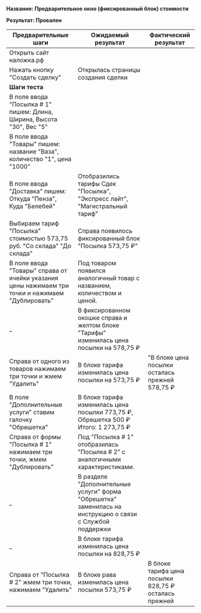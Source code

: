 **Название: Предварительное окно (фиксированный блок) стоимости** 

**Результат: Провален**

**Предварительные шаги** | **Ожидаемый результат** | **Фактический результат**
--- | --- | ---
 Открыть сайт наложка.рф | 
 Нажать кнопку "Создать сделку" | Открылась страницы создания сделки |
**Шаги теста** | |
В поле ввода "Посылка # 1" пишем: Длина, Ширина, Высота "30", Вес "5" | |
В поле ввода "Товары" пишем: название "Ваза", количество "1", цена "1000" ||
В поле ввода "Доставка" пишем: Откуда "Пенза", Куда "Белебей" | Отобразились тарифы Сдек "Посылка", "Экспресс лайт", "Магистральный тариф" |
Выбираем тариф "Посылка" стоимостью 573,75 руб. "Со склада" "До склада" | Справа появилось фиксированный блок "Посылка 573,75 ₽" |
В поле ввода "Товары" справа от ячейки указания цены нажимаем три точки и нажимаем "Дублировать" | Под товаром появился аналогичный товар с названием, количеством и ценой. |
_ | В фиксированном окошке справа и желтом блоке "Тарифы" изменилась цена посылки на 578,75 ₽ |
Справа от одного из товаров нажимаем три точки и жмем "Удалить" | В блоке тарифа изменилась цена посылки на 573,75 ₽ | "В блоке цена посылки осталась прежней 578,75 ₽
В поле "Дополнительные услуги" ставим галочку "Обрешетка" | В блоке тарифа изменилась цена посылки 773,75 ₽, Обрешетка 500 ₽ Итого: 1 273,75 ₽|
Справа от формы "Посылка # 1" нажимаем три точки, жмем "Дублировать" | Под "Посылка # 1" отобразилась "Посылка # 2" с аналогичными характеристиками. |
 _ | В разделе "Дополнительные услуги" форма "Обрешетка" заменилась на инструкцию о связи с Службой поддержки |
 _ | В блоке тарифа изменилась цена посылки на 828,75 ₽ |
Справа от "Посылка # 2" жмем три точки, нажимаем "Удалить" | В блоке рава изменилась цена посылки 573,75 ₽ | В блоке тарифа цена посылки 828,75 ₽ осталась прежней
